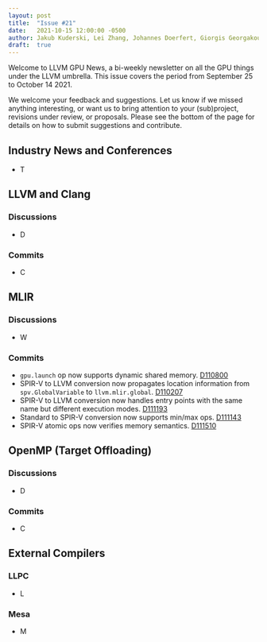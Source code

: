 ```yaml
---
layout: post
title:  "Issue #21"
date:   2021-10-15 12:00:00 -0500
author: Jakub Kuderski, Lei Zhang, Johannes Doerfert, Giorgis Georgakoudis, Joseph Huber
draft:  true
---
```


Welcome to LLVM GPU News, a bi-weekly newsletter on all the GPU things under the LLVM umbrella.
This issue covers the period from September 25 to October 14 2021.

We welcome your feedback and suggestions. Let us know if we missed anything interesting, or want us to bring attention to your (sub)project, revisions under review, or proposals. Please see the bottom of the page for details on how to submit suggestions and contribute.


## Industry News and Conferences
*  T


##  LLVM and Clang

### Discussions

*  D

### Commits

*  C


## MLIR

### Discussions

*  W

### Commits

* `gpu.launch` op now supports dynamic shared memory. [D110800](https://reviews.llvm.org/D110800)
*  SPIR-V to LLVM conversion now propagates location information from `spv.GlobalVariable` to `llvm.mlir.global`. [D110207](https://reviews.llvm.org/D110207)
*  SPIR-V to LLVM conversion now handles entry points with the same name but different execution modes. [D111193](https://reviews.llvm.org/D111193)
*  Standard to SPIR-V conversion now supports min/max ops. [D111143](https://reviews.llvm.org/D111143)
*  SPIR-V atomic ops now verifies memory semantics. [D111510](https://reviews.llvm.org/D111510)


## OpenMP (Target Offloading)

### Discussions

*  D

### Commits

*  C


## External Compilers

### LLPC

*  L

### Mesa

*  M
